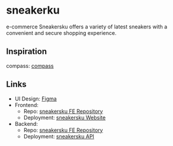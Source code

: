 # sneakerku

e-commerce Sneakersku offers a variety of latest sneakers with a convenient and secure shopping experience.

## Inspiration

compass: [compass](https://sepatucompass.com/)

## Links

- UI Design: [Figma](https://www.figma.com/design/KYhU7zhOz35tmwRq7TzKr2/sneakersku?node-id=0-1&t=NpfTbLHnhFue1vbM-1)
- Frontend:
  - Repo: [sneakersku FE Repository](https://github.com/derynm/sneakersku-fe)
  - Deployment: [sneakersku Website](https://sneakersku.derynm.dev/)
- Backend:
  - Repo: [sneakersku FE Repository](https://github.com/derynm/sneakersku-fe)
  - Deployment: [sneakersku API](https://sneakersku-api.derynm.dev/)
